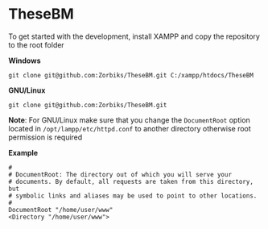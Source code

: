 # TheseBM

To get started with the development, install XAMPP and copy the repository to the root folder

**Windows**

```
git clone git@github.com:Zorbiks/TheseBM.git C:/xampp/htdocs/TheseBM
```

**GNU/Linux**

```
git clone git@github.com:Zorbiks/TheseBM.git
```

**Note**: For GNU/Linux make sure that you change the ```DocumentRoot``` option located in ```/opt/lampp/etc/httpd.conf``` to another directory otherwise root permission is required

**Example**
```
# 
# DocumentRoot: The directory out of which you will serve your
# documents. By default, all requests are taken from this directory, but
# symbolic links and aliases may be used to point to other locations.
#
DocumentRoot "/home/user/www"
<Directory "/home/user/www">
```
